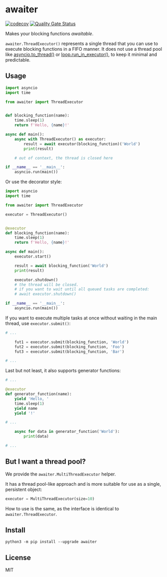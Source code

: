 # awaiter

[![codecov](https://codecov.io/gh/nggit/asyncutor/branch/main/graph/badge.svg?token=E6GK8YQ26P)](https://codecov.io/gh/nggit/asyncutor)
[![Quality Gate Status](https://sonarcloud.io/api/project_badges/measure?project=nggit_asyncutor&metric=alert_status)](https://sonarcloud.io/summary/new_code?id=nggit_asyncutor)

Makes your blocking functions *awaitable*.

`awaiter.ThreadExecutor()` represents a single thread that you can use to execute blocking functions in a FIFO manner.
It does not use a thread pool like [asyncio.to_thread()](https://docs.python.org/3/library/asyncio-task.html#asyncio.to_thread) or [loop.run_in_executor()](https://docs.python.org/3/library/asyncio-eventloop.html#asyncio.loop.run_in_executor), to keep it minimal and predictable.

## Usage
```python
import asyncio
import time

from awaiter import ThreadExecutor


def blocking_function(name):
    time.sleep(1)
    return f'Hello, {name}!'

async def main():
    async with ThreadExecutor() as executor:
        result = await executor(blocking_function)('World')
        print(result)

    # out of context, the thread is closed here

if __name__ == '__main__':
    asyncio.run(main())
```

Or use the decorator style:
```python
import asyncio
import time

from awaiter import ThreadExecutor

executor = ThreadExecutor()


@executor
def blocking_function(name):
    time.sleep(1)
    return f'Hello, {name}!'

async def main():
    executor.start()

    result = await blocking_function('World')
    print(result)

    executor.shutdown()
    # the thread will be closed.
    # if you want to wait until all queued tasks are completed:
    # await executor.shutdown()

if __name__ == '__main__':
    asyncio.run(main())
```

If you want to execute multiple tasks at once without waiting in the main thread, use `executor.submit()`:
```python
# ...

    fut1 = executor.submit(blocking_function, 'World')
    fut2 = executor.submit(blocking_function, 'Foo')
    fut3 = executor.submit(blocking_function, 'Bar')

# ...
```

Last but not least, it also supports generator functions:
```python
# ...

@executor
def generator_function(name):
    yield 'Hello, '
    time.sleep(1)
    yield name
    yield '!'

# ...

    async for data in generator_function('World'):
        print(data)

# ...
```
## But I want a thread pool?
We provide the `awaiter.MultiThreadExecutor` helper.

It has a thread pool-like approach and is more suitable for use as a single, persistent object:

```python
executor = MultiThreadExecutor(size=10)
```

How to use is the same, as the interface is identical to `awaiter.ThreadExecutor`.

## Install
```
python3 -m pip install --upgrade awaiter
```

## License
MIT
